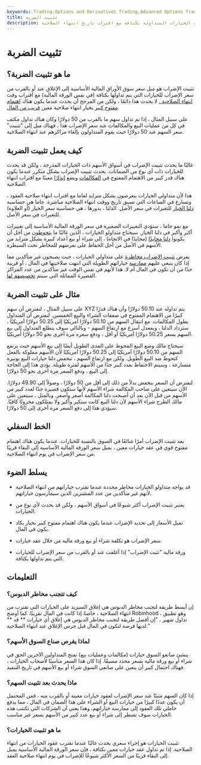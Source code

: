 ```yaml
---
keywords: Trading,Options and Derivatives Trading,Advanced Options Trading Concepts,Options and Derivatives,Advanced Concepts
title: تثبيت الضربة
description: تثبيت الإضراب هو ميل سعر الورقة المالية الأساسي إلى الإغلاق عند سعر إضراب الخيارات المتداولة بكثافة مع اقتراب تاريخ انتهاء الصلاحية.
---
```


# تثبيت الضربة
## ما هو تثبيت الضربة؟

تثبيت الإضراب هو ميل سعر سوق الأوراق المالية الأساسية إلى الإغلاق عند أو بالقرب من سعر الإضراب للخيارات التي يتم تداولها بكثافة (في نفس الورقة المالية) مع اقتراب وقت [انتهاء الصلاحية .](/expiration-time) لا يحدث هذا دائمًا ، ولكن من المرجح أن يحدث عندما يكون هناك [اهتمام مفتوح كبير](/openinterest) بخيار انتهاء صلاحية معين [قريب من المال](/near-the-money).

على سبيل المثال ، إذا تم تداول سهم ما بالقرب من 50 دولارًا وكان هناك تداول مكثف في كل من عمليات البيع والمكالمات عند سعر الإضراب هذا ، فهناك ميل إلى "تثبيت" سعر السهم عند 50 دولارًا حيث يقوم المتداولون بإلغاء مراكزهم عند انتهاء الصلاحية.

## كيف يعمل تثبيت الضربة

غالبًا ما يحدث تثبيت الإضراب في أسواق الأسهم ذات الخيارات المدرجة ، ولكن قد يحدث للخيارات ذات أي نوع من الضمانات. يحدث تثبيت الإضراب بشكل متكرر عندما يكون هناك قدر كبير من الاهتمام المفتوح في [المكالمات](/calloption) ويضع [إنذارًا](/putoption) معينًا مع اقتراب انتهاء الصلاحية.

هذا لأن متداولي الخيارات يتعرضون بشكل متزايد لغاما مع اقتراب انتهاء صلاحية العقود ، وتسارع في الساعات التي تسبق تاريخ ووقت انتهاء الصلاحية مباشرة. جاما هي حساسية [دلتا الخيار](/delta) للتغيرات في سعر الأصل. الدلتا ، بدورها ، هي حساسية سعر الخيار (أو العلاوة) للتغيرات في سعر الأصل.

مع نمو جاما ، ستؤدي التغييرات الصغيرة في سعر الورقة المالية الأساسية إلى تغييرات أكبر وأكبر في دلتا الخيار. سيحتاج متداولو الخيارات ، الذين غالبًا ما [يتحوطون](/hedge) من أجل أن يكونوا [دلتا محايدًا](/deltaneutral) (محايدًا في الاتجاه) ، إلى شراء أو بيع أعداد كبيرة بشكل متزايد من الأسهم في الأصل من أجل الحفاظ على تعرضهم للمخاطر تحت السيطرة.

يفرض [تثبيت الإضراب مخاطرة](/pinrisk) على متداولي الخيارات ، حيث يصبحون غير متأكدين مما إذا كان ينبغي عليهم [ممارسة](/exercise) خياراتهم الطويلة التي انتهت صلاحيتها في المال ، أو قريبة جدًا من أن تكون في المال أم لا. هذا لأنهم في نفس الوقت غير متأكدين من عدد المراكز القصيرة المماثلة التي سيتم [تخصيصهم لها](/assignment).

## مثال على تثبيت الضربة

على سبيل المثال ، لنفترض أن سهم XYZ يتم تداوله عند 50.10 دولارًا وأن هناك قدرًا كبيرًا من الاهتمام المفتوح في صفقات الشراء والبيع الخمسين. لنفترض أن المتداول يطول المكالمات. مع انتقال السهم من 50.10 دولارًا أمريكيًا إلى 50.25 دولارًا أمريكيًا ، ستزداد الدلتا ، وبمعدل أسرع مع ارتفاع السهم - وبالتالي سوف يتطلع المتداول إلى بيع السهم بسعر 50.25 دولارًا أمريكيًا أو أقل ، ودفع سعره مرة أخرى نحو 50 دولارًا أمريكيًا.

سيحتاج مالك وضع البيع المحوط على المدى الطويل أيضًا إلى بيع الأسهم حيث يرتفع السهم من 50.10 دولارًا أمريكيًا إلى 50.25 دولارًا أمريكيًا لأن الأسهم مملوكة بالفعل كتحوط ضد البيع الطويل. ولكن مع ارتفاع السهم ، تنخفض دلتا خيارات البيع بوتيرة متسارعة ، وسيتم الاحتفاظ بعدد كبير جدًا من الأسهم لفترة طويلة. يؤدي هذا إلى الحاجة إلى البيع ، ودفع السعر مرة أخرى نحو 50 دولارًا.

لنفترض أن السعر ينخفض بدلاً من ذلك إلى أقل من 50 دولارًا ، وصولاً إلى 49.90 دولارًا. الآن سيتعين على صاحب المكالمة شراء الأسهم لأنها ستكون قصيرة جدًا لعدد كبير من الأسهم من قبل الآن بعد أن أصبحت دلتا المكالمة أصغر وأصغر. وبالمثل ، سيتعين على مالك الطرح شراء الأسهم لأن دلتا البيع كانت ستكبر وأكبر ولا يمتلكون مخزونًا كافيًا. سيؤدي هذا إلى دفع السعر مرة أخرى إلى 50 دولارًا.

## الخط السفلي

يعد تثبيت الإضراب أمرًا شائعًا في السوق بالنسبة للخيارات. عندما يكون هناك اهتمام مفتوح قوي في عقد خيارات معين ، يميل سعر الورقة المالية الأساسية إلى البقاء قريبًا من سعر الإضراب في يوم انتهاء الصلاحية.

## يسلط الضوء

- قد يواجه متداولو الخيارات مخاطر محددة عندما تقترب خياراتهم من انتهاء الصلاحية لأنهم غير متأكدين من عدد المشترين الذين سيمارسون خياراتهم.

- يعتبر تثبيت الإضراب أكثر شيوعًا في أسواق الأسهم ، ولكن قد يحدث لأي نوع من الخيارات.

- تميل الأسعار إلى تحديد الإضراب عندما يكون هناك اهتمام مفتوح كبير بخيار يكاد يكون في المال.

- سعر الإضراب هو تكلفة شراء أو بيع ورقة مالية من خلال عقد خيارات.

- ورقة مالية "تثبت الإضراب" إذا أغلقت عند أو بالقرب من سعر الإضراب للخيارات التي يتم تداولها بكثافة.

## التعليمات

### كيف تتجنب مخاطر الدبوس؟

إن أبسط طريقة لتجنب مخاطر الدبوس هي إغلاق السبريد على الخيارات التي تقترب من انتهاء الصلاحية ، خاصةً إذا كانت في المال تقريبًا. كما أوضح Robinhood ، وهو تطبيق تداول شهير ، "إن أفضل طريقة لتجنب مخاطر الدبوس هي إغلاق أي خيارات ** قد ** لديها فرصة لتكون في المال قبل جرس الإغلاق عند انتهاء الصلاحية."

### لماذا يقرص صناع السوق الأسهم؟

ينشئ صانعو السوق خيارات (مكالمات وعمليات بيع) تمنح المتداولين الآخرين الحق في شراء أو بيع ورقة مالية بسعر محدد مسبقًا. إذا كان هذا السعر مناسبًا لأصحاب الخيارات ، فهناك احتمال كبير أن يتعين على صانعي السوق شراء أو بيع الأسهم في تاريخ التنفيذ.

### ماذا يحدث بعد تثبيت السهم؟

إذا كان السهم مثبتًا عند سعر الإضراب لعقود خيارات معينة أو بالقرب منه ، فمن المحتمل أن يكون عددًا كبيرًا من خيارات البيع أو الشراء على هذا الضمان في المال ، مما يدفع حاملي تلك العقود إلى ممارسة خياراتهم. وهذا يعني أن الشركات التي تكتتب هذه الخيارات سوف تضطر إلى شراء أو بيع عدد كبير من الأسهم بسعر غير مناسب.

### ما هو تثبيت الخيارات؟

تثبيت الخيارات هو إجراء سعري يحدث غالبًا عندما تقترب عقود الخيارات من انتهاء الصلاحية. إذا تم تداول عقد خيارات معين بكثافة ، فإن سعر الورقة المالية الأساسية يميل إلى البقاء قريبًا من السعر الأكثر شيوعًا للإضراب في يوم انتهاء صلاحية العقد.


